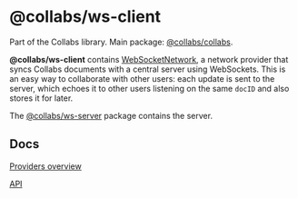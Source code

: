 # @collabs/ws-client

Part of the Collabs library. Main package: [@collabs/collabs](https://www.npmjs.com/package/@collabs/collabs).

**@collabs/ws-client** contains [WebSocketNetwork](https://collabs.readthedocs.io/en/latest/api/ws-client/classes/WebSocketNetwork.html), a network provider that syncs Collabs documents with a central server using WebSockets. This is an easy way to collaborate with other users: each update is sent to the server, which echoes it to other users listening on the same `docID` and also stores it for later.

The [@collabs/ws-server](https://www.npmjs.com/package/@collabs/ws-server) package contains the server.

## Docs

[Providers overview](https://collabs.readthedocs.io/en/latest/guide/providers.html)

[API](https://collabs.readthedocs.io/en/latest/api/ws-client)
